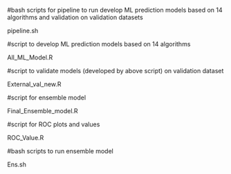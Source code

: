 #bash scripts for pipeline to run develop ML prediction models based on 14 algorithms and validation on validation datasets

pipeline.sh


#script to develop ML prediction models based on 14 algorithms

All_ML_Model.R


#script to validate models (developed by above script) on validation dataset

External_val_new.R

#script for ensemble model


 Final_Ensemble_model.R

#script for ROC plots and values

ROC_Value.R


#bash scripts to run ensemble model

Ens.sh


